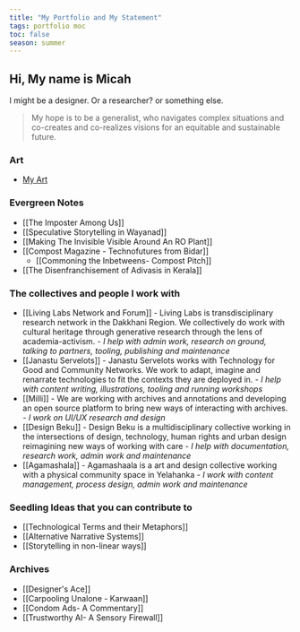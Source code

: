 ```yaml
---
title: "My Portfolio and My Statement"
tags: portfolio moc
toc: false
season: summer
---
```

## Hi, My name is Micah
I might be a designer. Or a researcher? or something else.

>My hope is to be a generalist, who navigates complex situations and co-creates and co-realizes visions for an equitable and sustainable future.

### Art
-  [My Art](/art/)
 
### Evergreen Notes
- [[The Imposter Among Us]]
- [[Speculative Storytelling in Wayanad]]
- [[Making The Invisible Visible Around An RO Plant]]
- [[Compost Magazine - Technofutures from Bidar]]
	- [[Commoning the Inbetweens- Compost Pitch]]
- [[The Disenfranchisement of Adivasis in Kerala]]

### The collectives and people I work with

- [[Living Labs Network and Forum]] - Living Labs is transdisciplinary research network in the Dakkhani Region. We collectively do work with cultural heritage through generative research through the lens of academia-activism.
	*- I help with admin work, research on ground, talking to partners, tooling, publishing and maintenance*
- [[Janastu Servelots]] - Janastu Servelots works with Technology for Good and Community Networks. We work to adapt, imagine and renarrate technologies to fit the contexts they are deployed in.
	*- I help with content writing, illustrations, tooling and running workshops*
- [[Milli]] - We are working with archives and annotations and developing an open source platform to bring new ways of interacting with archives.
	*- I work on UI/UX research and design*
- [[Design Beku]] - Design Beku is a multidisciplinary collective working in the intersections of design, technology, human rights and urban design reimagining new ways of working with care 
	*- I help with documentation, research work, admin work and maintenance*
- [[Agamashala]] - Agamashaala is a art and design collective working with a physical community space in Yelahanka
	*- I work with content management, process design, admin work and maintenance*

### Seedling Ideas that you can contribute to
- [[Technological Terms and their Metaphors]]
- [[Alternative Narrative Systems]]
- [[Storytelling in non-linear ways]]

### Archives
- [[Designer's Ace]]
- [[Carpooling Unalone - Karwaan]]
- [[Condom Ads- A Commentary]]
- [[Trustworthy AI- A Sensory Firewall]]
